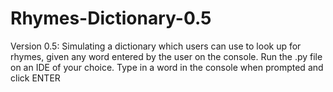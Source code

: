 # Rhymes-Dictionary-0.5
Version 0.5: Simulating a dictionary which users can use to look up for rhymes, given any word entered by the user on the console.
Run the .py file on an IDE of your choice.
Type in a word in the console when prompted and click ENTER
